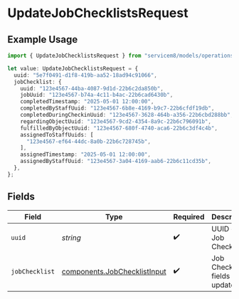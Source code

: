 # UpdateJobChecklistsRequest

## Example Usage

```typescript
import { UpdateJobChecklistsRequest } from "servicem8/models/operations";

let value: UpdateJobChecklistsRequest = {
  uuid: "5e7f0491-d1f8-419b-aa52-18ad94c91066",
  jobChecklist: {
    uuid: "123e4567-44ba-4087-9d1d-22b6c2da850b",
    jobUuid: "123e4567-b74a-4c11-b4ac-22b6cad6430b",
    completedTimestamp: "2025-05-01 12:00:00",
    completedByStaffUuid: "123e4567-6b8e-4169-b9c7-22b6cfdf19db",
    completedDuringCheckinUuid: "123e4567-3628-464b-a356-22b6cbd288bb",
    regardingObjectUuid: "123e4567-9cd2-4354-8a9c-22b6c796091b",
    fulfilledByObjectUuid: "123e4567-680f-4740-aca6-22b6c3df4c4b",
    assignedToStaffUuids: [
      "123e4567-ef64-44dc-8a0b-22b6c728745b",
    ],
    assignedTimestamp: "2025-05-01 12:00:00",
    assignedByStaffUuid: "123e4567-3a04-4169-aab6-22b6c11cd35b",
  },
};
```

## Fields

| Field                                                                        | Type                                                                         | Required                                                                     | Description                                                                  |
| ---------------------------------------------------------------------------- | ---------------------------------------------------------------------------- | ---------------------------------------------------------------------------- | ---------------------------------------------------------------------------- |
| `uuid`                                                                       | *string*                                                                     | :heavy_check_mark:                                                           | UUID of the Job Checklist                                                    |
| `jobChecklist`                                                               | [components.JobChecklistInput](../../models/components/jobchecklistinput.md) | :heavy_check_mark:                                                           | Job Checklist fields to update                                               |